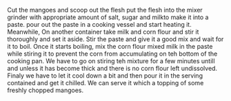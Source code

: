 Cut the mangoes and scoop out the flesh
put the flesh into the mixer grinder with appropriate amount of salt, sugar and milkto make it into a paste.
pour out the paste in a cooking vessel and start heating it.
Meanwhile, On another container take milk and corn flour and stir it thoroughly and set it aside.
Stir the paste and give it a good mix and wait for it to boil.
Once it starts boiling, mix the corn flour mixed milk in the paste while stiring it to prevent the corn from accumulating on teh bottom of the cooking pan.
We have to go on stiring teh mixture for a few minutes untill and unless it has become thick and there is no corn flour left undissolved.
Finaly we have to let it cool down a bit and then pour it in the serving contained and get it chilled.
We can serve it which a topping of some freshly chopped mangoes.